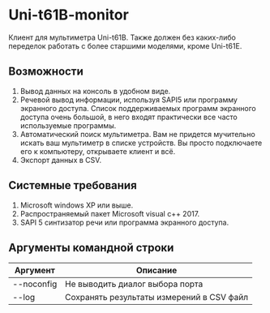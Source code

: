 # Uni-t61B-monitor
Клиент для мультиметра Uni-t61B. Также должен без каких-либо переделок работать с более старшими моделями, кроме Uni-t61E. 
## Возможности
  1. Вывод данных на консоль в удобном виде.
  2. Речевой вывод информации, используя SAPI5 или программу экранного доступа. Список поддерживаемых программ экранного доступа очень большой, в него входят практически все часто используемые программы.
  3. Автоматический поиск мультиметра. Вам не придется мучительно искать ваш мультиметр в списке устройств. Вы просто подключаете его к компьютеру, открываете клиент и всё.
  4. Экспорт данных в CSV.
  ## Системные требования
  1. Microsoft windows XP или выше.
  2. Распространяемый пакет Microsoft visual c++ 2017.
  3. SAPI 5 синтизатор речи или программа экранного доступа.
  ## Аргументы командной строки
  <table>
  <thead>
  <th> Аргумент </th>
  <th> Описание </th>
  </thead>
  <tbody>
  <tr>
  <td> --noconfig </td>
  <td> Не выводить диалог выбора порта </td>
</tr>
<tr>
  <td> --log </td>
  <td> Сохранять результаты измерений в CSV файл </td>
  </tr>
  </tbody>
  </table>